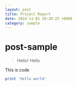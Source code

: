 ```yaml
---
layout: post
title: Project Report
date: 2024-11-01 19:20:23 +0900
category: sample
---
```

# post-sample
> Hello! Hello

This is code
```ruby
print 'hello world'
```
